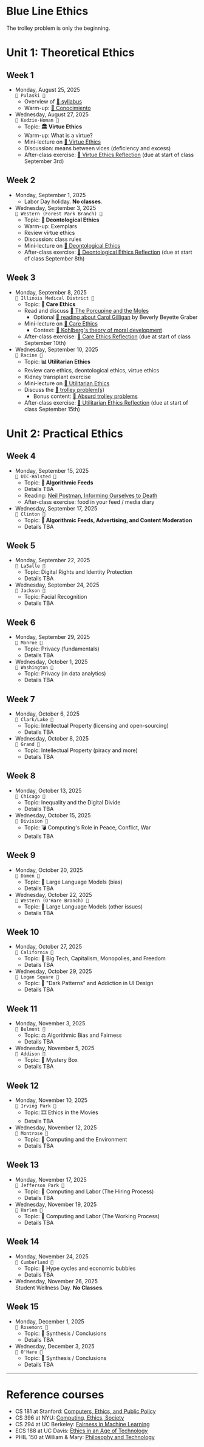 # Blue Line Ethics
The trolley problem is only the beginning.

# Unit 1: Theoretical Ethics
## Week 1
* Monday, August 25, 2025  
  `🔵 Pulaski 🔵`
  * Overview of [📄 syllabus](syllabus-cs-377-fall-2025.pdf)
  * Warm-up: [🔗 Conocimiento](https://teaching.uic.edu/cate-teaching-guides/inclusive-equity-minded-teaching-practices/conocimiento-activity/)
* Wednesday, August 27, 2025  
  `🔵 Kedzie-Homan 🔵`
  * Topic: **🏛️ Virtue Ethics**
  * Warm-up: What is a virtue?
  * Mini-lecture on [🔗 Virtue Ethics](https://plato.stanford.edu/entries/ethics-virtue/)
  * Discussion: means between vices (deficiency and excess)
  * After-class exercise: [📄 Virtue Ethics Reflection](reflections/01-virtue-ethics.pdf) (due at start of class September 3rd)

## Week 2
* Monday, September 1, 2025
  * Labor Day holiday. **No classes**.
* Wednesday, September 3, 2025  
  `🔵 Western (Forest Park Branch) 🔵` 
  * Topic: **📖 Deontological Ethics**
  * Warm-up: Exemplars
  * Review virtue ethics
  * Discussion: class rules
  * Mini-lecture on [🔗 Deontological Ethics](https://plato.stanford.edu/entries/ethics-deontological/)
  * After-class exercise: [📄 Deontological Ethics Reflection](reflections/02-deontological-ethics.pdf) (due at start of class September 8th)

## Week 3
* Monday, September 8, 2025  
  `🔵 Illinois Medical District 🔵` 
  * Topic: **💟 Care Ethics**
  * Read and discuss [🔗 The Porcupine and the Moles](https://labs.psychology.illinois.edu/~lyubansk/Gilligan.htm)
    * Optional [🔗 reading about Carol Gilligan](https://www.latimes.com/archives/la-xpm-1985-09-25-vw-20040-story.html) by Beverly Beyette Graber
  * Mini-lecture on [🔗 Care Ethics](https://iep.utm.edu/care-ethics/)
    * Context: [🔗 Kohlberg's theory of moral development](https://media.lanecc.edu/users/kime/Ch9CKohlberg.pdf)
  * After-class exercise: [📄 Care Ethics Reflection](reflections/03-care-ethics.pdf) (due at start of class September 10th)
* Wednesday, September 10, 2025  
  `🔵 Racine 🔵` 
  * Topic: **📊 Utilitarian Ethics**
  * Review care ethics, deontological ethics, virtue ethics
  * Kidney transplant exercise
  * Mini-lecture on [🔗 Utilitarian Ethics](https://plato.stanford.edu/entries/utilitarianism-history/)
  * Discuss the [🔗 trolley problem(s)](https://rintintin.colorado.edu/~vancecd/phil3160/trolley.pdf)
    * Bonus content: [🔗 Absurd trolley problems](https://neal.fun/absurd-trolley-problems/)
  * After-class exercise: [📄 Utilitarian Ethics Reflection](reflections/04-utilitarian-ethics.pdf) (due at start of class September 15th)


# Unit 2: Practical Ethics
## Week 4
* Monday, September 15, 2025  
  `🔵 UIC-Halsted 🔵` 
  * Topic: **📱 Algorithmic Feeds**
  * Details TBA
  * Reading: [Neil Postman, Informing Ourselves to Death](https://www.exodusbooks.com/Samples/Penguin/1235Informing.pdf)
  * After-class exercise: food in your feed / media diary
* Wednesday, September 17, 2025  
  `🔵 Clinton 🔵` 
  * Topic: **📱 Algorithmic Feeds, Advertising, and Content Moderation**
  * Details TBA

## Week 5
* Monday, September 22, 2025  
  `🔵 LaSalle 🔵` 
  * Topic: Digital Rights and Identity Protection
  * Details TBA
* Wednesday, September 24, 2025  
  `🔵 Jackson 🔵` 
  * Topic: Facial Recognition
  * Details TBA

## Week 6
* Monday, September 29, 2025  
  `🔵 Monroe 🔵` 
  * Topic: Privacy (fundamentals)
  * Details TBA
* Wednesday, October 1, 2025  
  `🔵 Washington 🔵` 
  * Topic: Privacy (in data analytics)
  * Details TBA

## Week 7
* Monday, October 6, 2025  
  `🔵 Clark/Lake 🔵` 
  * Topic: Intellectual Property (licensing and open-sourcing)
  * Details TBA
* Wednesday, October 8, 2025  
  `🔵 Grand 🔵` 
  * Topic: Intellectual Property (piracy and more)
  * Details TBA

## Week 8
* Monday, October 13, 2025  
  `🔵 Chicago 🔵` 
  * Topic: Inequality and the Digital Divide
  * Details TBA
* Wednesday, October 15, 2025  
  `🔵 Division 🔵` 
  * Topic: 💣 Computing's Role in Peace, Conflict, War
  * Details TBA

## Week 9
* Monday, October 20, 2025  
  `🔵 Damen 🔵` 
  * Topic: 💬 Large Language Models (bias)
  * Details TBA
* Wednesday, October 22, 2025  
  `🔵 Western (O'Hare Branch) 🔵` 
  * Topic: 💬 Large Language Models (other issues)
  * Details TBA

## Week 10
* Monday, October 27, 2025  
  `🔵 California 🔵` 
  * Topic: 🏦 Big Tech, Capitalism, Monopolies, and Freedom
  * Details TBA
* Wednesday, October 29, 2025  
  `🔵 Logan Square 🔵` 
  * Topic: 🎣 "Dark Patterns" and Addiction in UI Design
  * Details TBA

## Week 11
* Monday, November 3, 2025  
  `🔵 Belmont 🔵` 
  * Topic: ⚖️ Algorithmic Bias and Fairness
  * Details TBA
* Wednesday, November 5, 2025  
  `🔵 Addison 🔵` 
  * Topic: 🎁 Mystery Box
  * Details TBA

## Week 12
* Monday, November 10, 2025  
  `🔵 Irving Park 🔵` 
  * Topic: 🎞️ Ethics in the Movies
  * Details TBA
* Wednesday, November 12, 2025  
  `🔵 Montrose 🔵` 
  * Topic: 🦜 Computing and the Environment
  * Details TBA

## Week 13
* Monday, November 17, 2025  
  `🔵 Jefferson Park 🔵` 
  * Topic: 💼 Computing and Labor (The Hiring Process)
  * Details TBA
* Wednesday, November 19, 2025  
  `🔵 Harlem 🔵` 
  * Topic: 💼 Computing and Labor (The Working Process)
  * Details TBA

## Week 14
* Monday, November 24, 2025  
  `🔵 Cumberland 🔵` 
  * Topic: 🫧 Hype cycles and economic bubbles
  * Details TBA
* Wednesday, November 26, 2025  
   Student Wellness Day. **No Classes**.

## Week 15
* Monday, December 1, 2025  
  `🔵 Rosemont 🔵` 
  * Topic: 🏁 Synthesis / Conclusions
  * Details TBA
* Wednesday, December 3, 2025  
  `🔵 O'Hare 🔵` 
  * Topic: 🏁 Synthesis / Conclusions
  * Details TBA

 ---
# Reference courses
* CS 181 at Stanford: [Computers, Ethics, and Public Policy](https://stanfordcs181.github.io)
* CS 396 at NYU: [Computing, Ethics, Society](https://nu-tech-ethics.github.io/winter2021/)
* CS 294 at UC Berkeley: [Fairness in Machine Learning](https://fairmlclass.github.io)
* ECS 188 at UC Davis: [Ethics in an Age of Technology](https://www.cs.ucdavis.edu/~rogaway/classes/188/materials/reader.html)
* PHIL 150 at William & Mary: [Philosophy and Technology](https://rintintin.colorado.edu/~vancecd/phil150w/readings.html)

